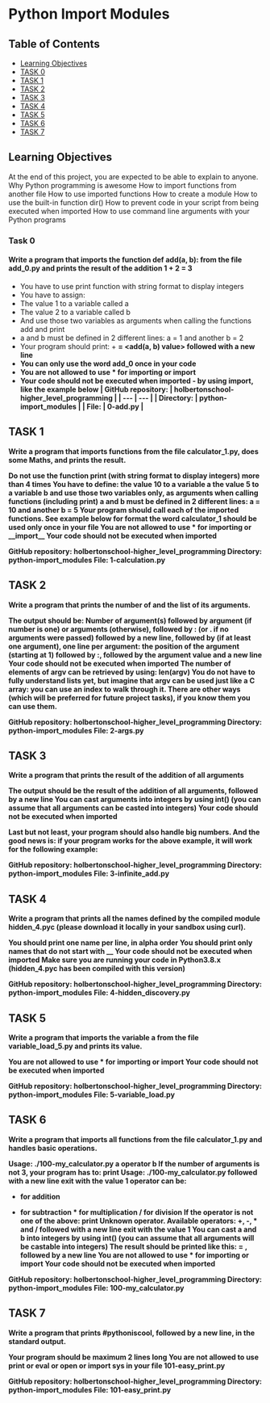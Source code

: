 # Python Import Modules

## Table of Contents
- [Learning Objectives](#learning-objectives)
- [TASK 0](#task-0)
- [TASK 1](#task-1)
- [TASK 2](#task-2)
- [TASK 3](#task-3)
- [TASK 4](#task-4)
- [TASK 5](#task-5)
- [TASK 6](#task-6)
- [TASK 7](#task-7)

## Learning Objectives
At the end of this project, you are expected to be able to explain to anyone.
Why Python programming is awesome
How to import functions from another file
How to use imported functions
How to create a module
How to use the built-in function dir()
How to prevent code in your script from being executed when imported
How to use command line arguments with your Python programs

### Task 0
#### Write a program that imports the function def add(a, b): from the file add_0.py and prints the result of the addition 1 + 2 = 3
- You have to use print function with string format to display integers
- You have to assign:
- The value 1 to a variable called a
- The value 2 to a variable called b
- And use those two variables as arguments when calling the functions add and print
- a and b must be defined in 2 different lines: a = 1 and another b = 2
- Your program should print: <a value> + <b value> = <add(a, b) value> followed with a new line
- You can only use the word add_0 once in your code
- You are not allowed to use \* for importing or __import__
- Your code should not be executed when imported - by using __import__, like the example below
| GitHub repository: | holbertonschool-higher_level_programming |
| --- | --- |
| Directory: | python-import_modules |
| File: | 0-add.py |

## TASK 1
Write a program that imports functions from the file calculator_1.py, does some Maths, and prints the result.

Do not use the function print (with string format to display integers) more than 4 times
You have to define:
the value 10 to a variable a
the value 5 to a variable b
and use those two variables only, as arguments when calling functions (including print)
a and b must be defined in 2 different lines: a = 10 and another b = 5
Your program should call each of the imported functions. See example below for format
the word calculator_1 should be used only once in your file
You are not allowed to use \* for importing or \_\_import\_\_
Your code should not be executed when imported

GitHub repository: holbertonschool-higher_level_programming
Directory: python-import_modules
File: 1-calculation.py

## TASK 2
Write a program that prints the number of and the list of its arguments.

The output should be:
Number of argument(s) followed by argument (if number is one) or arguments (otherwise), followed by
: (or . if no arguments were passed) followed by
a new line, followed by (if at least one argument),
one line per argument:
the position of the argument (starting at 1) followed by :, followed by the argument value and a new line
Your code should not be executed when imported
The number of elements of argv can be retrieved by using: len(argv)
You do not have to fully understand lists yet, but imagine that argv can be used just like a C array: you can use an index to walk through it. There are other ways (which will be preferred for future project tasks), if you know them you can use them.

GitHub repository: holbertonschool-higher_level_programming
Directory: python-import_modules
File: 2-args.py


## TASK 3
Write a program that prints the result of the addition of all arguments

The output should be the result of the addition of all arguments, followed by a new line
You can cast arguments into integers by using int() (you can assume that all arguments can be casted into integers)
Your code should not be executed when imported

Last but not least, your program should also handle big numbers. And the good news is: if your program works for the above example, it will work for the following example:

GitHub repository: holbertonschool-higher_level_programming
Directory: python-import_modules
File: 3-infinite_add.py

## TASK 4
Write a program that prints all the names defined by the compiled module hidden_4.pyc (please download it locally in your sandbox using curl).

You should print one name per line, in alpha order
You should print only names that do not start with __
Your code should not be executed when imported
Make sure you are running your code in Python3.8.x (hidden_4.pyc has been compiled with this version)

GitHub repository: holbertonschool-higher_level_programming
Directory: python-import_modules
File: 4-hidden_discovery.py

## TASK 5
Write a program that imports the variable a from the file variable_load_5.py and prints its value.

You are not allowed to use \* for importing or __import__
Your code should not be executed when imported

GitHub repository: holbertonschool-higher_level_programming
Directory: python-import_modules
File: 5-variable_load.py

## TASK 6
Write a program that imports all functions from the file calculator_1.py and handles basic operations.

Usage: ./100-my_calculator.py a operator b
If the number of arguments is not 3, your program has to:
print Usage: ./100-my_calculator.py <a> <operator> <b> followed with a new line
exit with the value 1
operator can be:
+ for addition
- for subtraction
\* for multiplication
/ for division
If the operator is not one of the above:
print Unknown operator. Available operators: +, -, \* and / followed with a new line
exit with the value 1
You can cast a and b into integers by using int() (you can assume that all arguments will be castable into integers)
The result should be printed like this: <a> <operator> <b> = <result>, followed by a new line
You are not allowed to use * for importing or __import__
Your code should not be executed when imported

GitHub repository: holbertonschool-higher_level_programming
Directory: python-import_modules
File: 100-my_calculator.py

## TASK 7
Write a program that prints #pythoniscool, followed by a new line, in the standard output.

Your program should be maximum 2 lines long
You are not allowed to use print or eval or open or import sys in your file 101-easy_print.py

GitHub repository: holbertonschool-higher_level_programming
Directory: python-import_modules
File: 101-easy_print.py
